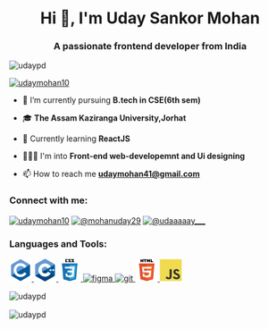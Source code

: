 <h1 align="center">Hi 👋, I'm Uday Sankor Mohan</h1>
<h3 align="center">A passionate frontend developer from India</h3>



<p align="left"> <img src="https://komarev.com/ghpvc/?username=udaypd&label=Profile%20views&color=0e75b6&style=flat" alt="udaypd" /> </p>

<p align="left"> <a href="https://twitter.com/udaymohan10" target="blank"><img src="https://img.shields.io/twitter/follow/udaymohan10?logo=twitter&style=for-the-badge" alt="udaymohan10" /></a> </p>

- 🔭 I’m currently pursuing **B.tech in CSE(6th sem)**

- 🎓 **The Assam Kaziranga University,Jorhat**

- 📝 Currently learning **ReactJS**

- 👨🏻‍💻 I'm into **Front-end web-developemnt and Ui designing**

- 📫 How to reach me **udaymohan41@gmail.com**

<h3 align="left">Connect with me:</h3>
<p align="left">
<a href="https://twitter.com/udaymohan10" target="blank"><img align="center" src="https://raw.githubusercontent.com/rahuldkjain/github-profile-readme-generator/master/src/images/icons/Social/twitter.svg" alt="udaymohan10" height="30" width="40" /></a>
<a href="https://linkedin.com/in/mohanuday29" target="blank"><img align="center" src="https://raw.githubusercontent.com/rahuldkjain/github-profile-readme-generator/master/src/images/icons/Social/linked-in-alt.svg" alt="@mohanuday29" height="30" width="40" /></a>
<a href="https://instagram.com/udaaaaay___" target="blank"><img align="center" src="https://raw.githubusercontent.com/rahuldkjain/github-profile-readme-generator/master/src/images/icons/Social/instagram.svg" alt="@udaaaaay___" height="30" width="40" /></a>
</p>

<h3 align="left">Languages and Tools:</h3>
<p align="left"> <a href="https://www.cprogramming.com/" target="_blank" rel="noreferrer"> <img src="https://raw.githubusercontent.com/devicons/devicon/master/icons/c/c-original.svg" alt="c" width="40" height="40"/> </a> <a href="https://www.w3schools.com/cpp/" target="_blank" rel="noreferrer"> <img src="https://raw.githubusercontent.com/devicons/devicon/master/icons/cplusplus/cplusplus-original.svg" alt="cplusplus" width="40" height="40"/> </a> <a href="https://www.w3schools.com/css/" target="_blank" rel="noreferrer"> <img src="https://raw.githubusercontent.com/devicons/devicon/master/icons/css3/css3-original-wordmark.svg" alt="css3" width="40" height="40"/> </a> <a href="https://www.figma.com/" target="_blank" rel="noreferrer"> <img src="https://www.vectorlogo.zone/logos/figma/figma-icon.svg" alt="figma" width="40" height="40"/> </a> <a href="https://git-scm.com/" target="_blank" rel="noreferrer"> <img src="https://www.vectorlogo.zone/logos/git-scm/git-scm-icon.svg" alt="git" width="40" height="40"/> </a> <a href="https://www.w3.org/html/" target="_blank" rel="noreferrer"> <img src="https://raw.githubusercontent.com/devicons/devicon/master/icons/html5/html5-original-wordmark.svg" alt="html5" width="40" height="40"/> </a> <a href="https://developer.mozilla.org/en-US/docs/Web/JavaScript" target="_blank" rel="noreferrer"> <img src="https://raw.githubusercontent.com/devicons/devicon/master/icons/javascript/javascript-original.svg" alt="javascript" width="40" height="40"/> </a> </p>

<p><img align="center" src="https://github-readme-stats.vercel.app/api/top-langs?username=udaypd&show_icons=true&locale=en&layout=compact" alt="udaypd" /></p>

<p><img align="center" src="https://github-readme-streak-stats.herokuapp.com/?user=udaypd&" alt="udaypd" /></p>
